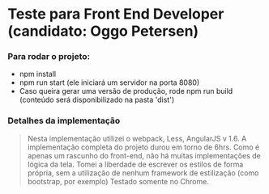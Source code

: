 # Teste para Front End Developer (candidato: Oggo Petersen)

### Para rodar o projeto:
- npm install
- npm run start (ele iniciará um servidor na porta 8080)
- Caso queira gerar uma versão de produção, rode npm run build (conteúdo será disponibilizado na pasta 'dist')

### Detalhes da implementação
> Nesta implementação utilizei o webpack, Less, AngularJS v 1.6.
> A implementação completa do projeto durou em torno de 6hrs.
> Como é apenas um rascunho do front-end, não há muitas implementações de lógica da tela.
> Tomei a liberdade de escrever os estilos de forma própria, sem a utilização de nenhum framework de estilização (como bootstrap, por exemplo)
> Testado somente no Chrome.
